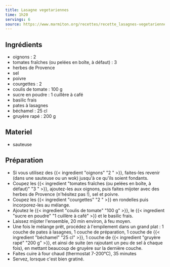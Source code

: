 ```yaml
---
title: Lasagne vegetariennes
time: 1h20
servings: 6
source: https://www.marmiton.org/recettes/recette_lasagnes-vegetariennes-facile_10527.aspx
---
```


## Ingrédients

* oignons : 2 
* tomates fraîches (ou pelées en boîte, à défaut) : 3 
* herbes de Provence
* sel
* poivre
* courgettes : 2 
* coulis de tomate : 100 g
* sucre en poudre : 1 cuillère à café
* basilic frais
* pates à lasagnes
* béchamel : 25 cl
* gruyère rapé : 200 g


## Materiel

* sauteuse


## Préparation

* Si vous utilisez des {{< ingredient "oignons" "2 " >}}, faites-les revenir (dans une sauteuse ou un wok) jusqu'à ce qu'ils soient fondants.
* Coupez les {{< ingredient "tomates fraîches (ou pelées en boîte, à défaut)" "3 " >}}, ajoutez-les aux oignons, puis faites mijoter avec des herbes de Provence (n'hésitez pas !), sel et poivre.
* Coupez les {{< ingredient "courgettes" "2 " >}} en rondelles puis incorporez-les au mélange.
* Ajoutez le {{< ingredient "coulis de tomate" "100 g" >}}, le {{< ingredient "sucre en poudre" "1 cuillère à café" >}} et le basilic frais.
* Laissez mijoter l'ensemble, 20 min environ, à feu moyen.
* Une fois le mélange prêt, procédez à l'empilement dans un grand plat : 1 couche de pates à lasagnes, 1 couche de préparation, 1 couche de {{< ingredient "béchamel" "25 cl" >}}, 1 couche de {{< ingredient "gruyère rapé" "200 g" >}}, et ainsi de suite (en rajoutant un peu de sel à chaque fois), en mettant beaucoup de gruyère sur la dernière couche.
* Faites cuire à four chaud (thermostat 7-200°C), 35 minutes
* Servez, lorsque c'est bien gratiné.

